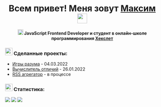 <!-- ### Hi there 👋 -->
<h1 align="center">Всем привет! Меня зовут <a href="#" target="_blank">Максим</a> 
<img src="https://github.com/blackcater/blackcater/raw/main/images/Hi.gif" height="32"/></h1>
<h4 align="center"><img src="https://github.com/blackcater/blackcater/raw/main/images/logo-javascript.svg" height="18"/> JavaScript Frontend Developer и студент в онлайн-школе программирования <a href="https://ru.hexlet.io/u/ashby" target="_blank">Хекслет</a></h4>

<h3 align="left"><img src="https://github.githubassets.com/images/icons/emoji/unicode/26f3.png" height="24"/> Сделанные проекты:</h3>
<ul><li><a href="https://github.com/MaximKalinchuk/backend-project-lvl1">Игры разума</a> - 04.03.2022</li>
<li><a href="https://github.com/MaximKalinchuk/frontend-project-lvl2">Вычислитель отличий</a> - 26.01.2022</li>
<li><a href="https://github.com/MaximKalinchuk/frontend-project-lvl3">RSS агрегатор</a> - в процессе</li></ul>


<h3 align="left"><img src="https://github.githubassets.com/images/icons/emoji/unicode/1f317.png" height="24"/>  Статистика:</h3>

![](https://github-profile-summary-cards.vercel.app/api/cards/profile-details?username=MaximKalinchuk&theme=monokai)
![](https://github-profile-summary-cards.vercel.app/api/cards/stats?username=MaximKalinchuk&theme=monokai)
![](https://github-profile-summary-cards.vercel.app/api/cards/productive-time?username=MaximKalinchuk&theme=monokai)


<!-- <h4><img src="https://github.com/blackcater/blackcater/raw/main/images/logo-javascript.svg" height="32"/> <img src="https://seococktail.ru/img/icons_tag/html.svg" height="32"/> <img src="https://github.com/blackcater/blackcater/raw/main/images/logo-nodejs.svg" height="36"/></h4> -->
<!-- <img src="https://github.com/blackcater/blackcater/raw/main/images/logo-nodejs.svg" height="18"/> -->
<!--
**MaximKalinchuk/MaximKalinchuk** is a ✨ _special_ ✨ repository because its `README.md` (this file) appears on your GitHub profile.

Here are some ideas to get you started:

- 🔭 I’m currently working on ...
- 🌱 I’m currently learning ...
- 👯 I’m looking to collaborate on ...
- 🤔 I’m looking for help with ...
- 💬 Ask me about ...
- 📫 How to reach me: ...
- 😄 Pronouns: ...
- ⚡ Fun fact: ...
-->

